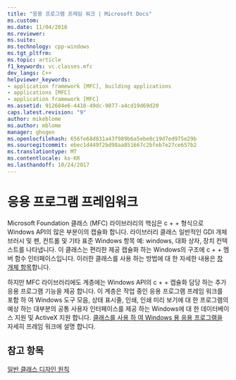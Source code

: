 ```yaml
---
title: "응용 프로그램 프레임 워크 | Microsoft Docs"
ms.custom: 
ms.date: 11/04/2016
ms.reviewer: 
ms.suite: 
ms.technology: cpp-windows
ms.tgt_pltfrm: 
ms.topic: article
f1_keywords: vc.classes.mfc
dev_langs: C++
helpviewer_keywords:
- application framework [MFC], building applications
- applications [MFC]
- application framework [MFC]
ms.assetid: 912684e6-4418-49dc-9877-a4cd19d69d20
caps.latest.revision: "9"
author: mikeblome
ms.author: mblome
manager: ghogen
ms.openlocfilehash: 656fe68d831a43f989b6a5ebe0c19d7ed975e29b
ms.sourcegitcommit: ebec1d449f2bd98aa851667c2bfeb7e27ce657b2
ms.translationtype: MT
ms.contentlocale: ko-KR
ms.lasthandoff: 10/24/2017
---
```

# <a name="application-framework"></a>응용 프로그램 프레임워크
Microsoft Foundation 클래스 (MFC) 라이브러리의 핵심은 c + + 형식으로 Windows API의 많은 부분이의 캡슐화 합니다. 라이브러리 클래스 일반적인 GDI 개체 브러시 및 펜, 컨트롤 및 기타 표준 Windows 항목 예: windows, 대화 상자, 장치 컨텍스트를 나타냅니다. 이 클래스는 편리한 제공 캡슐화 하는 Windows의 구조에 c + + 멤버 함수 인터페이스입니다. 이러한 클래스를 사용 하는 방법에 대 한 자세한 내용은 [창 개체 항목](../mfc/window-objects.md)합니다.  
  
 하지만 MFC 라이브러리에도 계층에는 Windows API의 c + + 캡슐화 담당 하는 추가 응용 프로그램 기능을 제공 합니다. 이 계층은 작업 중인 응용 프로그램 프레임 워크를 포함 하 여 Windows 도구 모음, 상태 표시줄, 인쇄, 인쇄 미리 보기에 대 한 프로그램의 예상 하는 대부분의 공통 사용자 인터페이스를 제공 하는 Windows에 대 한 데이터베이스 지원 및 ActiveX 지원 합니다. [클래스를 사용 하 여 Windows 용 응용 프로그램을](../mfc/using-the-classes-to-write-applications-for-windows.md) 자세히 프레임 워크에 설명 합니다.  
  
## <a name="see-also"></a>참고 항목  
 [일반 클래스 디자인 원칙](../mfc/general-class-design-philosophy.md)
